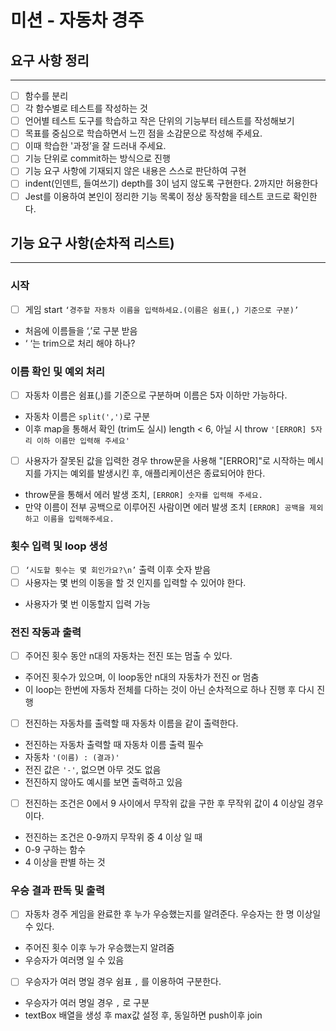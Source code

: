 # 미션 - 자동차 경주

## 요구 사항 정리

---

- [ ] 함수를 분리
- [ ] 각 함수별로 테스트를 작성하는 것
- [ ] 언어별 테스트 도구를 학습하고 작은 단위의 기능부터 테스트를 작성해보기
- [ ] 목표를 중심으로 학습하면서 느낀 점을 소감문으로 작성해 주세요.
- [ ] 이때 학습한 '과정’을 잘 드러내 주세요.
- [ ] 기능 단위로 commit하는 방식으로 진행
- [ ] 기능 요구 사항에 기재되지 않은 내용은 스스로 판단하여 구현
- [ ] indent(인덴트, 들여쓰기) depth를 3이 넘지 않도록 구현한다. 2까지만 허용한다
- [ ] Jest를 이용하여 본인이 정리한 기능 목록이 정상 동작함을 테스트 코드로 확인한다.

## 기능 요구 사항(순차적 리스트)

---

### 시작

- [ ] 게임 start `‘경주할 자동차 이름을 입력하세요.(이름은 쉼표(,) 기준으로 구분)’`
- 처음에 이름들을 ‘,’로 구분 받음
- ‘ ‘는 trim으로 처리 해야 하나?

### 이름 확인 및 예외 처리

- [ ] 자동차 이름은 쉼표(,)를 기준으로 구분하며 이름은 5자 이하만 가능하다.
- 자동차 이름은 `split(',')`로 구분
- 이후 map을 통해서 확인 (trim도 실시) length < 6, 아닐 시 throw `'[ERROR] 5자리 이하 이름만 입력해 주세요'`
- [ ] 사용자가 잘못된 값을 입력한 경우 throw문을 사용해 "[ERROR]"로 시작하는 메시지를 가지는 예외를 발생시킨 후, 애플리케이션은 종료되어야 한다.
- throw문을 통해서 에러 발생 조치, `[ERROR] 숫자를 입력해 주세요.`
- 만약 이름이 전부 공백으로 이루어진 사람이면 에러 발생 조치 `[ERROR] 공백을 제외하고 이름을 입력해주세요.`

### 횟수 입력 및 loop 생성

- [ ] `‘시도할 횟수는 몇 회인가요?\n’` 출력 이후 숫자 받음
- [ ] 사용자는 몇 번의 이동을 할 것 인지를 입력할 수 있어야 한다.
- 사용자가 몇 번 이동할지 입력 가능

### 전진 작동과 출력

- [ ] 주어진 횟수 동안 n대의 자동차는 전진 또는 멈출 수 있다.
- 주어진 횟수가 있으며, 이 loop동안 n대의 자동차가 전진 or 멈춤
- 이 loop는 한번에 자동차 전체를 다하는 것이 아닌 순차적으로 하나 진행 후 다시 진행
- [ ] 전진하는 자동차를 출력할 때 자동차 이름을 같이 출력한다.
- 전진하는 자동차 출력할 때 자동차 이름 출력 필수
- 자동차 `'(이름) : (결과)'`
- 전진 값은 `'-'`, 없으면 아무 것도 없음
- 전진하지 않아도 예시를 보면 출력하고 있음
- [ ] 전진하는 조건은 0에서 9 사이에서 무작위 값을 구한 후 무작위 값이 4 이상일 경우이다.
- 전진하는 조건은 0-9까지 무작위 중 4 이상 일 때
- 0-9 구하는 함수
- 4 이상을 판별 하는 것

### 우승 결과 판독 및 출력

- [ ] 자동차 경주 게임을 완료한 후 누가 우승했는지를 알려준다. 우승자는 한 명 이상일 수 있다.
- 주어진 횟수 이후 누가 우승했는지 알려줌
- 우승자가 여러명 일 수 있음
- [ ] 우승자가 여러 명일 경우 쉼표 `,` 를 이용하여 구분한다.
- 우승자가 여러 명일 경우 `,` 로 구분
- textBox 배열을 생성 후 max값 설정 후, 동일하면 push이후 join

